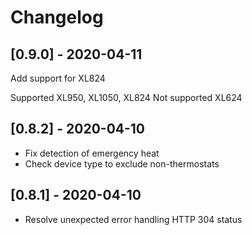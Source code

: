 # Changelog

## [0.9.0] - 2020-04-11

Add support for XL824

Supported XL950, XL1050, XL824
Not supported XL624

## [0.8.2] - 2020-04-10

* Fix detection of emergency heat
* Check device type to exclude non-thermostats

## [0.8.1] - 2020-04-10

* Resolve unexpected error handling HTTP 304 status
